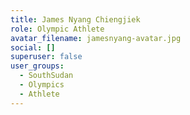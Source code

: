 ```yaml
---
title: James Nyang Chiengjiek
role: Olympic Athlete
avatar_filename: jamesnyang-avatar.jpg
social: []
superuser: false
user_groups:
  - SouthSudan
  - Olympics
  - Athlete
---
```

